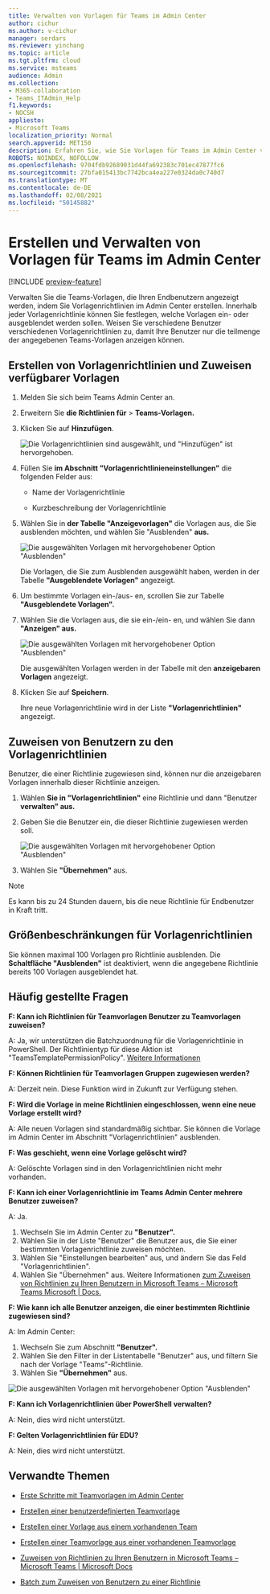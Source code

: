 ```yaml
---
title: Verwalten von Vorlagen für Teams im Admin Center
author: cichur
ms.author: v-cichur
manager: serdars
ms.reviewer: yinchang
ms.topic: article
ms.tgt.pltfrm: cloud
ms.service: msteams
audience: Admin
ms.collection:
- M365-collaboration
- Teams_ITAdmin_Help
f1.keywords:
- NOCSH
appliesto:
- Microsoft Teams
localization_priority: Normal
search.appverid: MET150
description: Erfahren Sie, wie Sie Vorlagen für Teams im Admin Center verwalten.
ROBOTS: NOINDEX, NOFOLLOW
ms.openlocfilehash: 9704fdb92689031d44fa692383c701ec47877fc6
ms.sourcegitcommit: 27bfa015413bc7742bca4ea227e0324da0c740d7
ms.translationtype: MT
ms.contentlocale: de-DE
ms.lasthandoff: 02/08/2021
ms.locfileid: "50145882"
---
```

# <a name="create-and-manage-teams-templates-in-the-admin-center"></a>Erstellen und Verwalten von Vorlagen für Teams im Admin Center

[!INCLUDE [preview-feature](includes/preview-feature.md)]

Verwalten Sie die Teams-Vorlagen, die Ihren Endbenutzern angezeigt werden, indem Sie Vorlagenrichtlinien im Admin Center erstellen. Innerhalb jeder Vorlagenrichtlinie können Sie festlegen, welche Vorlagen ein- oder ausgeblendet werden sollen.
Weisen Sie verschiedene Benutzer verschiedenen Vorlagenrichtlinien zu, damit Ihre Benutzer nur die teilmenge der angegebenen Teams-Vorlagen anzeigen können.

## <a name="create-template-policies-and-assign-available-templates"></a>Erstellen von Vorlagenrichtlinien und Zuweisen verfügbarer Vorlagen

1. Melden Sie sich beim Teams Admin Center an.

2. Erweitern Sie **die Richtlinien für**  >  **Teams-Vorlagen.**

3. Klicken Sie auf **Hinzufügen**.

    ![Die Vorlagenrichtlinien sind ausgewählt, und "Hinzufügen" ist hervorgehoben.](media/template-policies-1.png)

1. Füllen Sie **im Abschnitt "Vorlagenrichtlinieneinstellungen"** die folgenden Felder aus:

    - Name der Vorlagenrichtlinie

    - Kurzbeschreibung der Vorlagenrichtlinie

2. Wählen Sie in **der Tabelle "Anzeigevorlagen"** die Vorlagen aus, die Sie ausblenden möchten, und wählen Sie "Ausblenden" **aus.**

    ![Die ausgewählten Vorlagen mit hervorgehobener Option "Ausblenden"](media/template-policies-2.png)

    Die Vorlagen, die Sie zum Ausblenden ausgewählt haben, werden in der Tabelle **"Ausgeblendete Vorlagen"** angezeigt.

1. Um bestimmte Vorlagen ein-/aus- en, scrollen Sie zur Tabelle **"Ausgeblendete Vorlagen".**

1. Wählen Sie die Vorlagen aus, die sie ein-/ein- en, und wählen Sie dann **"Anzeigen" aus.**

   ![Die ausgewählten Vorlagen mit hervorgehobener Option "Ausblenden"](media/template-policies-3.png)

   Die ausgewählten Vorlagen werden in der Tabelle mit den **anzeigebaren Vorlagen** angezeigt.
3. Klicken Sie auf **Speichern**.

   Ihre neue Vorlagenrichtlinie wird in der Liste **"Vorlagenrichtlinien"** angezeigt.

## <a name="assign-users-to-the-template-policies"></a>Zuweisen von Benutzern zu den Vorlagenrichtlinien

Benutzer, die einer Richtlinie zugewiesen sind, können nur die anzeigebaren Vorlagen innerhalb dieser Richtlinie anzeigen.

1. Wählen **Sie in "Vorlagenrichtlinien"** eine Richtlinie und dann "Benutzer **verwalten" aus.**

2. Geben Sie die Benutzer ein, die dieser Richtlinie zugewiesen werden soll.

   ![Die ausgewählten Vorlagen mit hervorgehobener Option "Ausblenden"](media/template-policies-4.png)

3. Wählen Sie **"Übernehmen"** aus.

> [!Note]
> Es kann bis zu 24 Stunden dauern, bis die neue Richtlinie für Endbenutzer in Kraft tritt.

## <a name="size-limits-for-template-policies"></a>Größenbeschränkungen für Vorlagenrichtlinien

Sie können maximal 100 Vorlagen pro Richtlinie ausblenden. Die **Schaltfläche "Ausblenden"** ist deaktiviert, wenn die angegebene Richtlinie bereits 100 Vorlagen ausgeblendet hat.

## <a name="frequently-asked-questions"></a>Häufig gestellte Fragen

**F: Kann ich Richtlinien für Teamvorlagen Benutzer zu Teamvorlagen zuweisen?**
  
A: Ja, wir unterstützen die Batchzuordnung für die Vorlagenrichtlinie in PowerShell. Der Richtlinientyp für diese Aktion ist "TeamsTemplatePermissionPolicy". [Weitere Informationen](https://docs.microsoft.com/powershell/module/teams/new-csbatchpolicyassignmentoperation?view=teams-ps)

**F: Können Richtlinien für Teamvorlagen Gruppen zugewiesen werden?**

A: Derzeit nein. Diese Funktion wird in Zukunft zur Verfügung stehen.

**F: Wird die Vorlage in meine Richtlinien eingeschlossen, wenn eine neue Vorlage erstellt wird?**

A: Alle neuen Vorlagen sind standardmäßig sichtbar. Sie können die Vorlage im Admin Center im Abschnitt "Vorlagenrichtlinien" ausblenden.

**F: Was geschieht, wenn eine Vorlage gelöscht wird?**

A: Gelöschte Vorlagen sind in den Vorlagenrichtlinien nicht mehr vorhanden.

**F: Kann ich einer Vorlagenrichtlinie im Teams Admin Center mehrere Benutzer zuweisen?**

A: Ja.

1. Wechseln Sie im Admin Center zu **"Benutzer".**
1. Wählen Sie in der Liste "Benutzer" die Benutzer aus, die Sie einer bestimmten Vorlagenrichtlinie zuweisen möchten.
1. Wählen Sie "Einstellungen bearbeiten" aus, und ändern Sie das Feld "Vorlagenrichtlinien".
1. Wählen Sie "Übernehmen" aus.
   Weitere Informationen [zum Zuweisen von Richtlinien zu Ihren Benutzern in Microsoft Teams – Microsoft Teams Microsoft \| Docs.](https://docs.microsoft.com/microsoftteams/assign-policies#assign-a-policy-to-a-batch-of-users)

**F: Wie kann ich alle Benutzer anzeigen, die einer bestimmten Richtlinie zugewiesen sind?**

A: Im Admin Center:

1. Wechseln Sie zum Abschnitt **"Benutzer".**
2. Wählen Sie den Filter in der Listentabelle "Benutzer" aus, und filtern Sie nach der Vorlage "Teams"-Richtlinie.
3. Wählen Sie **"Übernehmen"** aus.

![Die ausgewählten Vorlagen mit hervorgehobener Option "Ausblenden"](media/template-policies-5.png)

**F: Kann ich Vorlagenrichtlinien über PowerShell verwalten?**

A: Nein, dies wird nicht unterstützt.

**F: Gelten Vorlagenrichtlinien für EDU?**

A: Nein, dies wird nicht unterstützt.

## <a name="related-topics"></a>Verwandte Themen

- [Erste Schritte mit Teamvorlagen im Admin Center](https://docs.microsoft.com/MicrosoftTeams/get-started-with-teams-templates-in-the-admin-console)

- [Erstellen einer benutzerdefinierten Teamvorlage](https://docs.microsoft.com/MicrosoftTeams/create-a-team-template)

- [Erstellen einer Vorlage aus einem vorhandenen Team](https://docs.microsoft.com/MicrosoftTeams/create-template-from-existing-team)

- [Erstellen einer Teamvorlage aus einer vorhandenen Teamvorlage](https://docs.microsoft.com/MicrosoftTeams/create-template-from-existing-template)

- [Zuweisen von Richtlinien zu Ihren Benutzern in Microsoft Teams – Microsoft Teams \| Microsoft Docs](https://docs.microsoft.com/microsoftteams/assign-policies)

- [Batch zum Zuweisen von Benutzern zu einer Richtlinie](https://docs.microsoft.com/powershell/module/teams/new-csbatchpolicyassignmentoperation?view=teams-ps)
